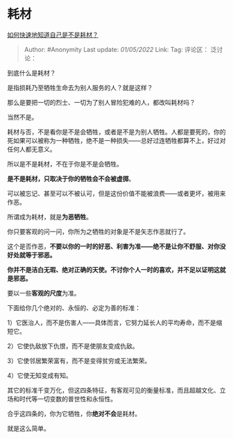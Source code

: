 # 耗材
[如何快速地知道自己是不是耗材？](https://www.zhihu.com/question/528930782/answer/2454431190)

> Author: #Anonymity
> Last update: *01/05/2022*
> Link:
> Tag:
> 评论区：
> 泛讨论：

到底什么是耗材？

是指损耗乃至牺牲生命去为别人服务的人？就是这样？

那么是要把一切的烈士、一切为了别人冒险犯难的人，都改叫耗材吗？

当然不是。

耗材与否，不是看你是不是会牺牲，或者是不是为别人牺牲。人都是要死的，你的死如果可以被称为一种牺牲，绝不是一种损失——总好过连牺牲都算不上，好过对任何人都无意义。

所以是不是耗材，不在于你是不是会牺牲。

**是不是耗材，只取决于你的牺牲会不会被虚掷**。

可以被忘记、甚至可以不被认可，但是这份价值不能被浪费——或者更坏，被用来作恶。

所谓成为耗材，就是**为恶牺牲**。

你只要客观的问一问，你所为之牺牲的对象是不是矢志作恶就行了。

这个是否作恶，**不要以你的一时的好恶、利害为准——绝不是让你不舒服、对你没好处就等于邪恶。**

**你并不是洁白无瑕、绝对正确的天使。不讨你个人一时的喜欢，并不足以证明这就是邪恶。**

要以一些**客观的尺度**为准。

下面给你几个绝对的、永恒的、必定为善的标准：

1）它医治人，而不是伤害人——具体而言，它努力延长人的平均寿命，而不是缩短它。

2）它使仇敌放下仇恨，而不是使朋友变成仇敌。

3）它使邻居繁荣富有，而不是变得贫穷或无法繁荣。

4）它使无知变成有知。

其它的标准千变万化，但这四条特征，有客观可见的衡量标准，而且超越文化、立场和时代等一切变数的普世性和永恒性。

合乎这四条的，你为它牺牲，你**绝对不会**是耗材。

就是这么简单。
